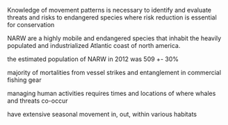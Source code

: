 

Knowledge of movement patterns is necessary to identify and evaluate threats and risks to endangered species where risk reduction is essential for conservation

NARW are a highly mobile and endangered species that inhabit the heavily populated and industrialized Atlantic coast of north america.

the estimated population of NARW in 2012 was 509 +- 30%

majority of mortalities from vessel strikes and entanglement  in commercial fishing gear

managing human activities requires times and locations of where whales and threats co-occur

have extensive seasonal movement in, out, within various habitats
